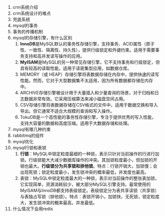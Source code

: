 1. crm系统介绍
2. crm系统设计的难点
3. 兜底系统
4. mysql的事务
5. 事务的传播机制
6. mysql的存储引擎，有什么区别
	1. **InnoDB**是MySQL默认的事务性存储引擎，支持事务、ACID属性（原子性、一致性、隔离性、持久性），提供行级锁定和外键约束。适用于需要事务支持和高并发读写操作的应用。
	2. **MyISAM**是MySQL的另一种常见存储引擎，它不支持事务和行级锁定，但具有较高的读取性能，适用于读密集型应用，如数据仓库。
	3. MEMORY（或 HEAP）存储引擎将表数据存储在内存中，提供快速的读写性能。然而，它对于大型数据集不太适用，因为所有数据都存储在内存中。
	4. ARCHIVE存储引擎被设计用于大量插入和少量查询的场景，对于归档和日志数据非常有效。它采用压缩算法来减小磁盘空间占用。
	5. CSV存储引擎将表数据存储在CSV格式的文件中，适用于数据交换和导入导出。但它通常不适合大规模的查询和写入操作。
	6. TokuDB是一个高性能的事务性存储引擎，专注于提供优秀的写入性能，支持大容量的数据和高度压缩。适用于大数据存储和处理。
7. mysql有哪几种约束
8. rabbitmq的组件
9. mysql优化
10. mysql行锁和表锁
	1. **行锁**：MySQL中锁定粒度最细的一种锁，表示只针对当前操作的行进行加锁。行级锁能大大减少数据库操作的冲突。其加锁粒度最小，但加锁的开销也最大。**行级锁分为共享锁和排他锁**。特点：行锁开销大，加锁慢；会出现死锁；锁定粒度最小，发生锁冲突的概率最低，并发度也最高。
	2. 表锁：MySQL中锁定粒度最大的一种锁，表示对当前操作的整张表加锁，它实现简单，资源消耗较少，被大部分MySQL引擎支持。最常使用的MyISAM与InnoDB都支持表级锁定。表级锁定分为表共享读锁（共享锁）与表独占写锁（排他锁）。特点：表锁开销小，加锁快，无死锁，锁定粒度大，发生锁冲突的概率最高，并发最低。
11. 什么情况下会用redis

